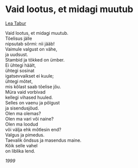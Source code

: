 # Vaid lootus, et midagi muutub

[Lea Tabur](./)

Vaid lootus, et midagi muutub.  
Tõelisus jälle  
nipsutab sõrmi: nii jääb!  
Vaimule valgust on vähe,  
ja uudsust.  
Stambid ja tõkked on ümber.  
Ei ühtegi häält,  
ühtegi sosinat  
igatsevvaikset ei kuule;  
ühtegi mõtet,  
mis kõlast saab tõelise jõu.  
Müra vaid vorbivad  
kellegi vihased huuled.  
Selles on vaenu ja põlgust  
ja sisendusjõud.  
Olen ma olemas?  
Olen ma vari või naine?  
Olen ma loodud  
või välja ehk mõtlesin end?  
Valgus ja pimedus.  
Taevalik õndsus ja masendus maine.  
Kõik selle vahel  
on liblika lend.

_1999_


